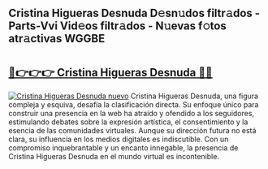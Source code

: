 ## Cristina Higueras Desnuda D𝚎sn𝚞dos filtr𝚊dos - Parts-Vvi Vid𝚎os filtr𝚊dos - N𝚞evas f𝚘tos atr𝚊ctivas WGGBE

# <h2><a href="http://mb90c8.tromn.icu/?c=Cristina+Higueras+Desnuda">🔗👉👉👉 Cristina Higueras Desnuda 🔗🔗</a></h2>

[![Cristina Higueras Desnuda nuevo](https://i.imgur.com/pEAQMta.gif)](http://mb90c8.tromn.icu/?c=Cristina+Higueras+Desnuda)
Cristina Higueras Desnuda, una figura compleja y esquiva, desafía la clasificación directa. Su enfoque único para construir una presencia en la web ha atraído y ofendido a los seguidores, estimulando debates sobre la expresión artística, el consentimiento y la esencia de las comunidades virtuales. Aunque su dirección futura no está clara, su influencia en los medios digitales es indiscutible. Con un compromiso inquebrantable y un encanto innegable, la presencia de Cristina Higueras Desnuda en el mundo virtual es incontenible.
